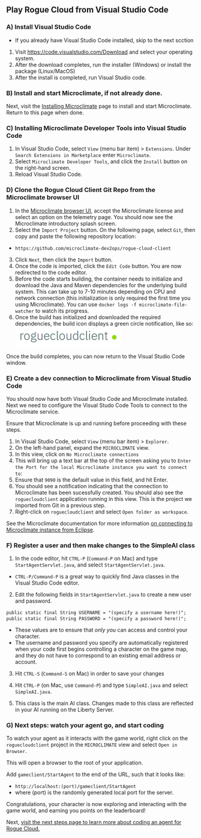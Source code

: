 ## Play Rogue Cloud from Visual Studio Code

### A) Install Visual Studio Code
- If you already have Visual Studio Code installed, skip to the next scction

1) Visit https://code.visualstudio.com/Download and select your operating system. 
2) After the download completes, run the installer (Windows) or install the package (Linux/MacOS)
3) After the install is completed, run Visual Studio code.

### B) Install and start Microclimate, if not already done.

Next, visit the [Installing Microclimate](Installing-Microclimate.md) page to install and start Microclimate. Return to this page when done.

### C)  Installing Microclimate Developer Tools into Visual Studio Code

1) In Visual Studio Code, select `View` (menu bar item) > `Extensions`. Under `Search Extensions in Marketplace` enter `Microclimate`.
2) Select `Microclimate Developer Tools`, and click the `Install` button on the right-hand screen.
3) Reload Visual Studio Code.


### D) Clone the Rogue Cloud Client Git Repo from the Microclimate browser UI

1) In the [Microclimate browser UI](http://localhost:9090), accept the Microclimate license and select an option on the telemetry page. You should now see the Microclimate introductory splash screen.
2) Select the ``Import Project`` button. On the following page, select ``Git``, then copy and paste the following repository location:
* `https://github.com/microclimate-dev2ops/rogue-cloud-client`
3) Click ``Next``, then click the ``Import`` button.
4) Once the code is imported, click the ``Edit Code`` button. You are now redirected to the code editor.
5) Before the code starts building, the container needs to initialize and download the Java and Maven dependencies for the underlying build system. This can take up to 7-10 minutes depending on CPU and network connection (this initialization is only required the first time you using Microclimate). You can use ``docker logs -f microclimate-file-watcher`` to watch its progress.
6) Once the build has initialized and downloaded the required dependencies, the build icon displays a green circle notification, like so: ![Rogue Cloud project is built](resources/gameclient-microclimate-ready.png "Rogue Cloud project is built")

Once the build completes, you can now return to the Visual Studio Code window.

### E) Create a dev connection to Microclimate from Visual Studio Code

You should now have both Visual Studio Code and Microclimate installed. Next we need to configure the Visual Studo Code Tools to connect to the Microclimate service.

Ensure that Microclimate is up and running before proceeding with these steps. 

1) In Visual Studio Code, select `View` (menu bar item) > `Explorer`.
2) On the left-hand panel, expand the `MICROCLIMATE` view.
3) In this view, click on `No Microclimate connections`
4) This will bring up a text bar at the top of the screen asking you to `Enter the Port for the local Microclimate instance you want to connect to`:
5) Ensure that `9090` is the default value in this field, and hit Enter.
6) You should see a notification indicating that the connection to Microclimate has been sucessfully created. You should also see the `roguecloudclient` application running in this view. This is the project we imported from Git in a previous step.
5) Right-click on `roguecloudclient` and select `Open folder as workspace`. 

See the Microclimate documentation for more information [on connecting to Microclimate instance from Eclipse](https://microclimate-dev2ops.github.io/mdteclipsemanagingconnections#doc).

### F) Register a user and then make changes to the SimpleAI class

1) In the code editor, hit ``CTRL-P`` (``Command-P`` on Mac) and type ``StartAgentServlet.java``, and select ``StartAgentServlet.java``.
* ``CTRL-P/Command-P`` is a great way to quickly find Java classes in the Visual Studio Code editor.

2) Edit the following fields in `StartAgentServlet.java` to create a new user and password.
```
public static final String USERNAME = "(specify a username here!)";
public static final String PASSWORD = "(specify a password here!)";
```
* These values are to ensure that *only you* can access and control your character. 
* The username and password you specify are automatically registered when your code first begins controlling a character on the game map, and they do not have to correspond to an existing email address or account.

3) Hit ``CTRL-S`` (``Command-S`` on Mac) in order to save your changes

4) Hit ``CTRL-P`` (on Mac, use ``Command-P``) and type ``SimpleAI.java`` and select ``SimpleAI.java``.

5) This class is the main AI class. Changes made to this class are reflected in your AI running on the Liberty Server.


### G) Next steps: watch your agent go, and start coding

To watch your agent as it interacts with the game world, right click on the `roguecloudclient` project in the `MICROCLIMATE` view and select `Open in Browser`.

This will open a browser to the root of your application.

Add ``gameclient/StartAgent`` to the end of the URL, such that it looks like:
* ``http://localhost:(port)/gameclient/StartAgent``
* where (port) is the randomly generated local port for the server.

Congratulations, your character is now exploring and interacting with the game world, and earning you points on the leaderboard!

Next, [visit the next steps page to learn more about coding an agent for Rogue Cloud.](Developing-CodingNextSteps.md)
